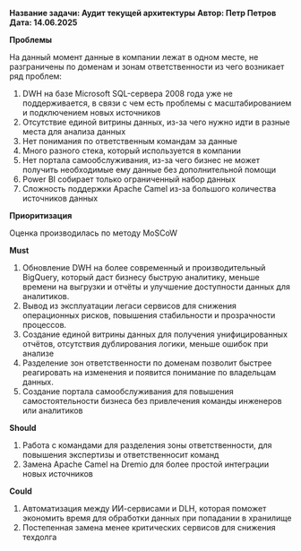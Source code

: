 ﻿**Название задачи: Аудит текущей архитектуры** 
**Автор: Петр Петров**
**Дата: 14.06.2025**

**Проблемы**

На данный момент данные в компании лежат в одном месте, не разграничены по доменам и зонам ответственности из чего возникает ряд проблем:
1. DWH на базе Microsoft SQL-сервера 2008 года уже не поддерживается, в связи с чем есть проблемы с масштабированием и подключением новых источников
2. Отсутствие единой витрины данных, из-за чего нужно идти в разные места для анализа данных
3. Нет понимания по ответственным командам за данные
4. Много разного стека, который используется в компании
5. Нет портала самообслуживания, из-за чего бизнес не может получить необходимые ему данные без дополнительной помощи
6. Power BI собирает только ограниченный набор данных
7. Сложность поддержки Apache Camel из-за большого количества источников данных


**Приоритизация**

Оценка производилась по методу MoSCoW

**Must**
1. Обновление DWH на более современный и производительный BigQuery, который даст бизнесу быструю аналитику, меньше времени на выгрузки и отчёты и улучшение доступности данных для аналитиков.
2. Вывод из эксплуатации легаси сервисов для снижения операционных рисков, повышения стабильности и прозрачности процессов.
3. Создание единой витрины данных для получения унифицированных отчётов, отсутствия дублирования логики, меньше ошибок при анализе
4. Разделение зон ответственности по доменам позволит быстрее реагировать на изменения и появится понимание по владельцам данных.
5. Создание портала самообслуживания для повышения самостоятельности бизнеса без привлечения команды инженеров или аналитиков

**Should**
1. Работа с командами для разделения зоны ответственности, для повышения экспертизы и ответственносит команд
2. Замена Apache Camel на Dremio для более простой интеграции новых источников

**Could**
1. Автоматизация между ИИ-сервисами и DLH, которая поможет экономить время для обработки данных при попадании в хранилище
2. Постепенная замена менее критических сервисов для снижения техдолга
